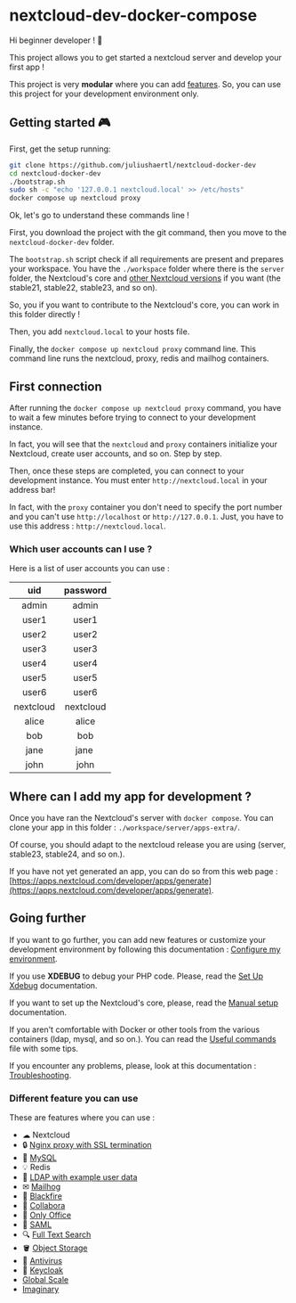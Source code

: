 # nextcloud-dev-docker-compose

Hi beginner developer ! 👋

This project allows you to get started a nextcloud server and develop your first app !

This project is very **modular** where you can add [features](#different-feature-you-can-use).
So, you can use this project for your development environment only.

## Getting started 🎮

First, get the setup running:

```bash
git clone https://github.com/juliushaertl/nextcloud-docker-dev
cd nextcloud-docker-dev
./bootstrap.sh
sudo sh -c "echo '127.0.0.1 nextcloud.local' >> /etc/hosts"
docker compose up nextcloud proxy
```

Ok, let's go to understand these commands line !

First, you download the project with the git command, then you move to the `nextcloud-docker-dev` folder.

The `bootstrap.sh` script check if all requirements are present and prepares your workspace.
You have the `./workspace` folder where there is the `server` folder, the Nextcloud's core and [other Nextcloud versions](docs/running-stable-versions.md) if you want (the stable21, stable22, stable23, and so on).

So, you if you want to contribute to the Nextcloud's core, you can work in this folder directly !

Then, you add `nextcloud.local` to your hosts file.

Finally, the `docker compose up nextcloud proxy` command line. This command line runs the nextcloud, proxy, redis and mailhog containers.

## First connection

After running the `docker compose up nextcloud proxy` command, you have to wait a few minutes before trying to connect to your development instance.

In fact, you will see that the `nextcloud` and `proxy` containers initialize your Nextcloud, create  user accounts, and so on. Step by step.

Then, once these steps are completed, you can connect to your development instance. You must enter `http://nextcloud.local` in your address bar!

In fact, with the `proxy` container you don't need to specify the port number and you can't use `http://localhost` or `http://127.0.0.1`. Just, you have to use this address : `http://nextcloud.local`.


### Which user accounts can I use ?

Here is a list of user accounts you can use :

| uid | password |
|:---:|:---:|
| admin | admin |
| user1 | user1 |
| user2 | user2 |
| user3 | user3 |
| user4 | user4 |
| user5 | user5 |
| user6 | user6 |
| nextcloud | nextcloud |
| alice | alice |
| bob | bob |
| jane | jane |
| john | john |

## Where can I add my app for development ?

Once you have ran the Nextcloud's server with `docker compose`. You can clone your app in this folder : `./workspace/server/apps-extra/`.

Of course, you should adapt to the nextcloud release you are using (server, stable23, stable24, and so on.).

If you have not yet generated an app, you can do so from this web page : [https://apps.nextcloud.com/developer/apps/generate](https://apps.nextcloud.com/developer/apps/generate).


## Going further

If you want to go further, you can add new features or customize your development environment by following this documentation : [Configure my environment](docs/configure-vars-env.md).

If you use **XDEBUG** to debug your PHP code. Please, read the [Set Up Xdebug](docs/setup-xdebug.md) documentation.

If you want to set up the Nextcloud's core, please, read the [Manual setup](docs/manual-setup.md) documentation.

If you aren't comfortable with Docker or other tools from the various containers (ldap, mysql, and so on.). You can read the [Useful commands](docs/useful-commands.md) file with some tips.

If you encounter any problems, please, look at this documentation : [Troubleshooting](docs/troubleshooting.md).

### Different feature you can use

These are features where you can use :

- ☁ Nextcloud
- 🔒 [Nginx proxy with SSL termination](docs/containers/ssl.md)
- 💾 [MySQL](docs/containers/mysql.md)
- 💡 Redis
- 👥 [LDAP with example user data](docs/containers/ldap.md)
- ✉ [Mailhog](docs/containers/mail.md)
- 🚀 [Blackfire](docs/containers/blackfire.md)
- 📄 [Collabora](docs/containers/collabora.md)
- 📄 [Only Office](docs/containers/onlyoffice.md)
- 👥 [SAML](docs/containers/saml.md)
- 🔍 [Full Text Search](docs/containers/fulltextsearch.md)
- 🪣 [Object Storage](docs/containers/objectstorage.md)
- 💉 [Antivirus](docs/containers/antivirus.md)
- 🔑 [Keycloak](docs/containers/keycloak.md)
- [Global Scale](docs/containers/globalscale.md)
- [Imaginary](docs/containers/imaginary.md)
